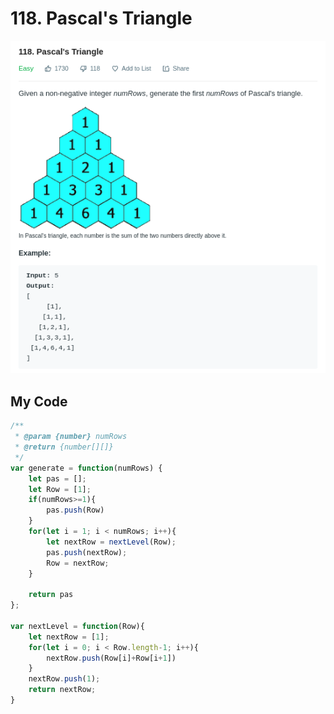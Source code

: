 # 118. Pascal's Triangle

![](.gitbook/assets/image%20%2826%29.png)

## My Code

```javascript
/**
 * @param {number} numRows
 * @return {number[][]}
 */
var generate = function(numRows) {
    let pas = [];
    let Row = [1];
    if(numRows>=1){
        pas.push(Row)
    }
    for(let i = 1; i < numRows; i++){
        let nextRow = nextLevel(Row);
        pas.push(nextRow);
        Row = nextRow;  
    }
    
    return pas
};

var nextLevel = function(Row){
    let nextRow = [1];
    for(let i = 0; i < Row.length-1; i++){
        nextRow.push(Row[i]+Row[i+1])
    }
    nextRow.push(1);
    return nextRow;
}
```



